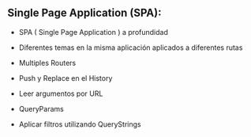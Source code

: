 ## Single Page Application (SPA):

- SPA ( Single Page Application ) a profundidad

- Diferentes temas en la misma aplicación aplicados a diferentes rutas

- Multiples Routers

- Push y Replace en el History

- Leer argumentos por URL

- QueryParams

- Aplicar filtros utilizando QueryStrings